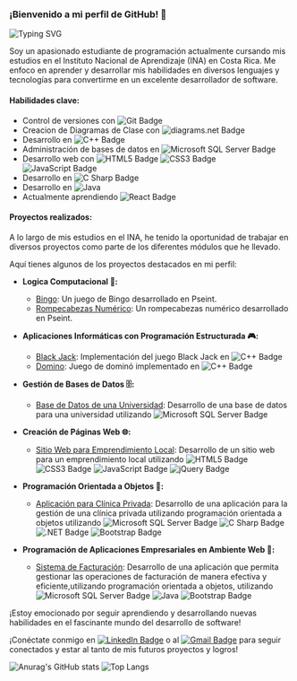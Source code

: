 ### ¡Bienvenido a mi perfil de GitHub! 👋

![Typing SVG](https://readme-typing-svg.demolab.com?font=Fira+Code&duration=1000&pause=500&color=F7E3E7&multiline=true&width=435&height=100&lines=Bienvenido+!!!;Mi+nombre+es%3A+Jos%C3%A9+Campos+Chaves)

Soy un apasionado estudiante de programación actualmente cursando mis estudios en el Instituto Nacional de Aprendizaje (INA) en Costa Rica. Me enfoco en aprender y desarrollar mis habilidades en diversos lenguajes y tecnologías para convertirme en un excelente desarrollador de software.

#### Habilidades clave:

- Control de versiones con ![Git Badge](https://img.shields.io/badge/Git-F05032?logo=git&logoColor=fff&style=plastic)
- Creacion de Diagramas de Clase con ![diagrams.net Badge](https://img.shields.io/badge/diagrams.net-F08705?logo=diagramsdotnet&logoColor=fff&style=plastic) 
- Desarrollo en ![C++ Badge](https://img.shields.io/badge/C%2B%2B-00599C?logo=cplusplus&logoColor=fff&style=plastic)
- Administración de bases de datos en ![Microsoft SQL Server Badge](https://img.shields.io/badge/Microsoft%20SQL%20Server-CC2927?logo=microsoftsqlserver&logoColor=fff&style=plastic)
- Desarrollo web con ![HTML5 Badge](https://img.shields.io/badge/HTML5-E34F26?logo=html5&logoColor=fff&style=plastic) ![CSS3 Badge](https://img.shields.io/badge/CSS3-1572B6?logo=css3&logoColor=fff&style=plastic) ![JavaScript Badge](https://img.shields.io/badge/JavaScript-F7DF1E?logo=javascript&logoColor=000&style=plastic)
- Desarrollo en ![C Sharp Badge](https://img.shields.io/badge/C%20Sharp-512BD4?logo=csharp&logoColor=fff&style=plastic)
- Desarrollo en ![Java](https://img.shields.io/badge/java-%23ED8B00.svg?style=for-the-badge&logo=openjdk&logoColor=white&style=plastic)
- Actualmente aprendiendo ![React Badge](https://img.shields.io/badge/React-61DAFB?logo=react&logoColor=000&style=plastic)

#### Proyectos realizados:

A lo largo de mis estudios en el INA, he tenido la oportunidad de trabajar en diversos proyectos como parte de los diferentes módulos que he llevado.

Aquí tienes algunos de los proyectos destacados en mi perfil:

- **Logica Computacional 🧠:**
  - [Bingo](https://github.com/JoseCamp1/Pseint_BINGO.git): Un juego de Bingo desarrollado en Pseint.
  - [Rompecabezas Numérico](https://github.com/JoseCamp1/Pseint_Rompe_Cabezas_Numerico.git): Un rompecabezas numérico desarrollado en Pseint.

- **Aplicaciones Informáticas con Programación Estructurada 🎮:**
  - [Black Jack](https://github.com/JoseCamp1/C-_Black_Jack.git): Implementación del juego Black Jack en ![C++ Badge](https://img.shields.io/badge/C%2B%2B-00599C?logo=cplusplus&logoColor=fff&style=plastic)
  - [Domino](https://github.com/JoseCamp1/C-_Domino.git): Juego de dominó implementado en ![C++ Badge](https://img.shields.io/badge/C%2B%2B-00599C?logo=cplusplus&logoColor=fff&style=plastic)

- **Gestión de Bases de Datos 🗄️:**
  - [Base de Datos de una Universidad](https://github.com/JoseCamp1/SQL_BasedeDatos_Universidad.git): Desarrollo de una base de datos para una universidad utilizando ![Microsoft SQL Server Badge](https://img.shields.io/badge/Microsoft%20SQL%20Server-CC2927?logo=microsoftsqlserver&logoColor=fff&style=plastic)

- **Creación de Páginas Web 🌐:**
  - [Sitio Web para Emprendimiento Local](https://github.com/JoseCamp1/Morfos_Salon_Web_Site.git): Desarrollo de un sitio web para un emprendimiento local utilizando ![HTML5 Badge](https://img.shields.io/badge/HTML5-E34F26?logo=html5&logoColor=fff&style=plastic) ![CSS3 Badge](https://img.shields.io/badge/CSS3-1572B6?logo=css3&logoColor=fff&style=plastic) ![JavaScript Badge](https://img.shields.io/badge/JavaScript-F7DF1E?logo=javascript&logoColor=000&style=plastic) ![jQuery Badge](https://img.shields.io/badge/jQuery-0769AD?logo=jquery&logoColor=fff&style=plastic)

- **Programación Orientada a Objetos 🎯:**
  - [Aplicación para Clínica Privada](https://github.com/JoseCamp1/PROYECTO_POO_CLINICA_PRIVADA.git): Desarrollo de una aplicación para la gestión de una clínica privada utilizando programación orientada a objetos utilizando ![Microsoft SQL Server Badge](https://img.shields.io/badge/Microsoft%20SQL%20Server-CC2927?logo=microsoftsqlserver&logoColor=fff&style=plastic) ![C Sharp Badge](https://img.shields.io/badge/C%20Sharp-512BD4?logo=csharp&logoColor=fff&style=plastic) ![.NET Badge](https://img.shields.io/badge/.NET-512BD4?logo=dotnet&logoColor=fff&style=plastic) ![Bootstrap Badge](https://img.shields.io/badge/Bootstrap-7952B3?logo=bootstrap&logoColor=fff&style=plastic)
- **Programación de Aplicaciones Empresariales en Ambiente Web 👔:**
  - [Sistema de Facturación](https://github.com/JoseCamp1/PROYECTO_PAE_FACTURACION.git): Desarrollo de una aplicación que permita gestionar las operaciones de facturación de manera efectiva y eficiente,utilizando programación orientada a objetos, utilizando ![Microsoft SQL Server Badge](https://img.shields.io/badge/Microsoft%20SQL%20Server-CC2927?logo=microsoftsqlserver&logoColor=fff&style=plastic) ![Java](https://img.shields.io/badge/java-%23ED8B00.svg?style=for-the-badge&logo=openjdk&logoColor=white&style=plastic) ![Bootstrap Badge](https://img.shields.io/badge/Bootstrap-7952B3?logo=bootstrap&logoColor=fff&style=plastic)

¡Estoy emocionado por seguir aprendiendo y desarrollando nuevas habilidades en el fascinante mundo del desarrollo de software!

¡Conéctate conmigo en [![LinkedIn Badge](https://img.shields.io/badge/LinkedIn-0A66C2?logo=linkedin&logoColor=fff&style=plastic)](https://www.linkedin.com/in/josé-joaquín-campos-chávez-620024201/) o al [![Gmail Badge](https://img.shields.io/badge/Gmail-EA4335?logo=gmail&logoColor=fff&style=plastic)](mailto:joacachavez20@gmail.com)
 para seguir conectados y estar al tanto de mis futuros proyectos y logros!

![Anurag's GitHub stats](https://github-readme-stats.vercel.app/api?username=JoseCamp1&show_icons=true&theme=dark)
![Top Langs](https://github-readme-stats.vercel.app/api/top-langs/?username=JoseCamp1&layout=compact)
